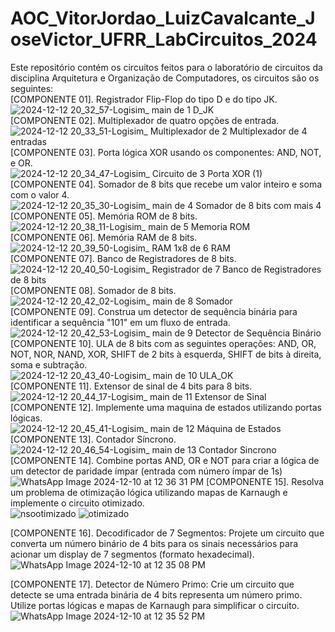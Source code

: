 # AOC_VitorJordao_LuizCavalcante_JoseVictor_UFRR_LabCircuitos_2024

Este repositório contém os circuitos feitos para o laboratório de circuitos da disciplina Arquitetura e Organização de Computadores, os circuitos são os seguintes:\
[COMPONENTE 01]. Registrador Flip-Flop do tipo D e do tipo JK.\
![2024-12-12 20_32_57-Logisim_ main de 1 D_JK](https://github.com/user-attachments/assets/ed2af9dd-933f-4cbb-90bf-514b5ff07b02)\
[COMPONENTE 02]. Multiplexador de quatro opções de entrada.\
![2024-12-12 20_33_51-Logisim_ Multiplexador de 2 Multiplexador de 4 entradas](https://github.com/user-attachments/assets/98983246-2792-445e-94ec-0cee13c5b215)\
[COMPONENTE 03]. Porta lógica XOR usando os componentes: AND, NOT, e OR.\
![2024-12-12 20_34_47-Logisim_ Circuito de 3 Porta XOR (1)](https://github.com/user-attachments/assets/d5547c8b-effd-4f6c-9696-7485bd93ddf3)\
[COMPONENTE 04]. Somador de 8 bits que recebe um valor inteiro e soma com o valor 4.\
![2024-12-12 20_35_30-Logisim_ main de 4 Somador de 8 bits com mais 4](https://github.com/user-attachments/assets/8970e834-9536-46f2-a7ae-8c40290660af)\
[COMPONENTE 05]. Memória ROM de 8 bits.\
![2024-12-12 20_38_11-Logisim_ main de 5 Memoria ROM](https://github.com/user-attachments/assets/8f70692d-e035-4fd2-94e4-966b211c579d)\
[COMPONENTE 06]. Memória RAM de 8 bits.\
![2024-12-12 20_39_50-Logisim_ RAM 1x8 de 6 RAM](https://github.com/user-attachments/assets/52203242-3da5-44e6-8837-193ae0017636)\
[COMPONENTE 07]. Banco de Registradores de 8 bits.\
![2024-12-12 20_40_50-Logisim_ Registrador de 7 Banco de Registradores de 8 bits](https://github.com/user-attachments/assets/120692a6-a480-4da5-82ef-36a04f4aed56)\
[COMPONENTE 08]. Somador de 8 bits.\
![2024-12-12 20_42_02-Logisim_ main de 8 Somador](https://github.com/user-attachments/assets/20a09636-57dd-402b-b35d-8f5adfdba08f)\
[COMPONENTE 09]. Construa um detector de sequência binária para identificar a sequência "101" em um
fluxo de entrada.\
![2024-12-12 20_42_53-Logisim_ main de 9 Detector de Sequência Binário](https://github.com/user-attachments/assets/b5e180a4-9bc5-4681-806a-33337b11c265)\
[COMPONENTE 10]. ULA de 8 bits com as seguintes operações: AND, OR, NOT, NOR, NAND, XOR,
SHIFT de 2 bits à esquerda, SHIFT de bits à direita, soma e subtração.\
![2024-12-12 20_43_40-Logisim_ main de 10 ULA_OK](https://github.com/user-attachments/assets/4af9a4d2-431a-49a5-9624-59902bd691da)\
[COMPONENTE 11]. Extensor de sinal de 4 bits para 8 bits.\
![2024-12-12 20_44_17-Logisim_ main de 11 Extensor de Sinal](https://github.com/user-attachments/assets/587b8eb8-07ac-42fd-bfef-c395e379f2fe)\
[COMPONENTE 12]. Implemente uma maquina de estados utilizando portas lógicas.\
![2024-12-12 20_45_41-Logisim_ main de 12 Máquina de Estados](https://github.com/user-attachments/assets/75bd44eb-9bf3-4131-ad75-56e901d21cf8)\
[COMPONENTE 13]. Contador Síncrono.\
![2024-12-12 20_46_54-Logisim_ main de 13 Contador Sincrono](https://github.com/user-attachments/assets/272f776e-3017-4fcd-9296-f53b98be5780)\
[COMPONENTE 14]. Combine portas AND, OR e NOT para criar a lógica de um detector de paridade ímpar
(entrada com número ímpar de 1s)\
![WhatsApp Image 2024-12-10 at 12 36 31 PM](https://github.com/user-attachments/assets/b124d51c-3cdb-4c5f-8e2a-062aa24a5e1b)
[COMPONENTE 15]. Resolva um problema de otimização lógica utilizando mapas de Karnaugh e
implemente o circuito otimizado.\
![nsootimizado](https://github.com/user-attachments/assets/c70714ef-afff-4b63-a757-37f363d83b1f)
![otimizado](https://github.com/user-attachments/assets/ed3af87d-664f-4d7d-8be4-09aef17be412)

[COMPONENTE 16]. Decodificador de 7 Segmentos: Projete um circuito que converta um número binário
de 4 bits para os sinais necessários para acionar um display de 7 segmentos (formato hexadecimal).\
![WhatsApp Image 2024-12-10 at 12 35 08 PM](https://github.com/user-attachments/assets/b0bac414-39f5-47e0-8bf0-e53c61b4ec89)

[COMPONENTE 17]. Detector de Número Primo: Crie um circuito que detecte se uma entrada binária de 4
bits representa um número primo. Utilize portas lógicas e mapas de Karnaugh para simplificar o circuito.
![WhatsApp Image 2024-12-10 at 12 35 52 PM](https://github.com/user-attachments/assets/c9d6d797-e96c-4aca-9121-7d85d3e8a04a)
